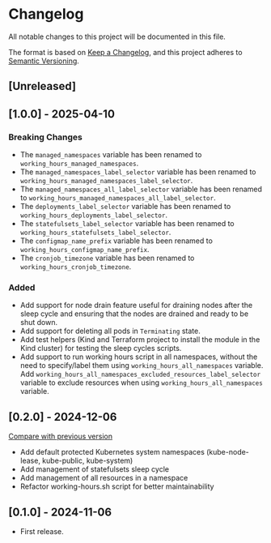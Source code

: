 # Changelog

All notable changes to this project will be documented in this file.

The format is based on [Keep a Changelog](https://keepachangelog.com/en/1.1.0/),
and this project adheres
to [Semantic Versioning](https://semver.org/spec/v2.0.0.html).

## [Unreleased]

## [1.0.0] - 2025-04-10

### Breaking Changes

- The `managed_namespaces` variable has been renamed to `working_hours_managed_namespaces`.
- The `managed_namespaces_label_selector` variable has been renamed to `working_hours_managed_namespaces_label_selector`.
- The `managed_namespaces_all_label_selector` variable has been renamed to `working_hours_managed_namespaces_all_label_selector`.
- The `deployments_label_selector` variable has been renamed to `working_hours_deployments_label_selector`.
- The `statefulsets_label_selector` variable has been renamed to `working_hours_statefulsets_label_selector`.
- The `configmap_name_prefix` variable has been renamed to `working_hours_configmap_name_prefix`.
- The `cronjob_timezone` variable has been renamed to `working_hours_cronjob_timezone`.

### Added

- Add support for node drain feature useful for draining nodes after the sleep cycle and ensuring that the nodes are drained and ready to be shut down.
- Add support for deleting all pods in `Terminating` state.
- Add test helpers (Kind and Terraform project to install the module in the Kind cluster) for testing the sleep cycles scripts.
- Add support to run working hours script in all namespaces, without the need to specify/label them using `working_hours_all_namespaces` variable. Add `working_hours_all_namespaces_excluded_resources_label_selector` variable to exclude resources when using `working_hours_all_namespaces` variable.

## [0.2.0] - 2024-12-06

[Compare with previous version](https://github.com/sparkfabrik/terraform-kubernetes-application-sleep-cycles/compare/0.1.0...0.2.0)

- Add default protected Kubernetes system namespaces (kube-node-lease, kube-public, kube-system)
- Add management of statefulsets sleep cycle
- Add management of all resources in a namespace
- Refactor working-hours.sh script for better maintainability

## [0.1.0] - 2024-11-06

- First release.
